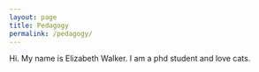 ```yaml
---
layout: page
title: Pedagogy
permalink: /pedagogy/
---
```


Hi. My name is Elizabeth Walker. I am a phd student and love cats.
